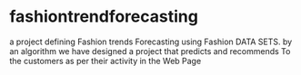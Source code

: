 # fashiontrendforecasting
a project defining Fashion trends Forecasting using Fashion DATA SETS. by an algorithm we have designed a project that predicts and recommends To the customers as per their activity in the Web Page
